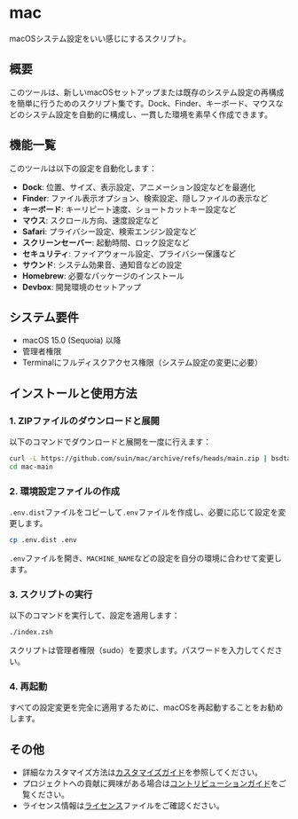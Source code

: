 # mac

macOSシステム設定をいい感じにするスクリプト。

## 概要

このツールは、新しいmacOSセットアップまたは既存のシステム設定の再構成を簡単に行うためのスクリプト集です。Dock、Finder、キーボード、マウスなどのシステム設定を自動的に構成し、一貫した環境を素早く作成できます。

## 機能一覧

このツールは以下の設定を自動化します：

- **Dock**: 位置、サイズ、表示設定、アニメーション設定などを最適化
- **Finder**: ファイル表示オプション、検索設定、隠しファイルの表示など
- **キーボード**: キーリピート速度、ショートカットキー設定など
- **マウス**: スクロール方向、速度設定など
- **Safari**: プライバシー設定、検索エンジン設定など
- **スクリーンセーバー**: 起動時間、ロック設定など
- **セキュリティ**: ファイアウォール設定、プライバシー保護など
- **サウンド**: システム効果音、通知音などの設定
- **Homebrew**: 必要なパッケージのインストール
- **Devbox**: 開発環境のセットアップ

## システム要件

- macOS 15.0 (Sequoia) 以降
- 管理者権限
- Terminalにフルディスクアクセス権限（システム設定の変更に必要）

## インストールと使用方法

### 1. ZIPファイルのダウンロードと展開

以下のコマンドでダウンロードと展開を一度に行えます：

```bash
curl -L https://github.com/suin/mac/archive/refs/heads/main.zip | bsdtar -xf-
cd mac-main
```

### 2. 環境設定ファイルの作成

`.env.dist`ファイルをコピーして`.env`ファイルを作成し、必要に応じて設定を変更します。

```bash
cp .env.dist .env
```

`.env`ファイルを開き、`MACHINE_NAME`などの設定を自分の環境に合わせて変更します。

### 3. スクリプトの実行

以下のコマンドを実行して、設定を適用します：

```bash
./index.zsh
```

スクリプトは管理者権限（sudo）を要求します。パスワードを入力してください。

### 4. 再起動

すべての設定変更を完全に適用するために、macOSを再起動することをお勧めします。

## その他

- 詳細なカスタマイズ方法は[カスタマイズガイド](customize.md)を参照してください。
- プロジェクトへの貢献に興味がある場合は[コントリビューションガイド](contributing.md)をご覧ください。
- ライセンス情報は[ライセンス](license.md)ファイルをご確認ください。
